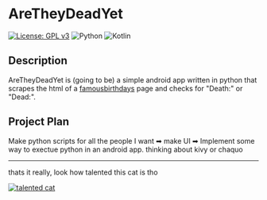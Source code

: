 # AreTheyDeadYet

[![License: GPL v3](https://img.shields.io/badge/License-GPLv3-blue.svg)](https://www.gnu.org/licenses/gpl-3.0)	![Python](https://img.shields.io/badge/python-3670A0?style=for-the-badge&logo=python&logoColor=ffdd54) ![Kotlin](https://img.shields.io/badge/kotlin-%237F52FF.svg?style=for-the-badge&logo=kotlin&logoColor=white)

## Description

AreTheyDeadYet is (going to be) a simple android app written in python that scrapes the html of a [famousbirthdays](https://www.famousbirthdays.com/ "famousbirthdays") page and checks for "Death:" or "Dead:".

## Project Plan
Make python scripts for all the people I want ➡ make UI ➡  Implement some way to exectue python in an android app. thinking about kivy or chaquo


------------

thats it really, look how talented this cat is tho

[![talented cat](https://dump.li/image/get/2f721c3d9c4b72bb.gif "talented cat")](https://dump.li/image/get/2f721c3d9c4b72bb.gif "talented cat")
